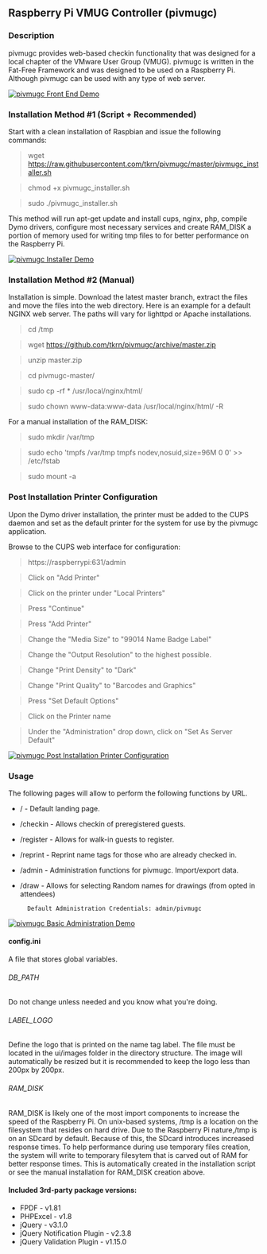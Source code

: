 ## Raspberry Pi VMUG Controller (pivmugc)

### Description
pivmugc provides web-based checkin functionality that was designed for a local
chapter of the VMware User Group (VMUG). pivmugc is written in the Fat-Free
Framework and was designed to be used on a Raspberry Pi. Although pivmugc can
be used with any type of web server.  

[![pivmugc Front End Demo](https://s10.postimg.org/9pghci2c9/pi_frontend_demo_screenshot.jpg)](https://vimeo.com/177565807)

### Installation Method #1 (Script + Recommended)
Start with a clean installation of Raspbian and issue the following commands:

> wget https://raw.githubusercontent.com/tkrn/pivmugc/master/pivmugc_installer.sh

> chmod +x pivmugc_installer.sh

> sudo ./pivmugc_installer.sh

This method will run apt-get update and install cups, nginx, php, compile Dymo
drivers, configure most necessary services and create RAM_DISK a portion of
memory used for writing tmp files to for better performance on the Raspberry Pi.

[![pivmugc Installer Demo](https://s10.postimg.org/vd5fmy2qh/pi_installer_screenshot.jpg)](https://vimeo.com/177562196)

### Installation Method #2 (Manual)
Installation is simple. Download the latest master branch, extract the files
and move the files into the web directory. Here is an example for a default
NGINX web server. The paths will vary for lighttpd or Apache installations.

> cd /tmp

> wget https://github.com/tkrn/pivmugc/archive/master.zip

> unzip master.zip

> cd pivmugc-master/

> sudo cp -rf * /usr/local/nginx/html/

> sudo chown www-data:www-data /usr/local/nginx/html/ -R

For a manual installation of the RAM_DISK:

> sudo mkdir /var/tmp

> sudo echo 'tmpfs /var/tmp tmpfs nodev,nosuid,size=96M 0 0' >> /etc/fstab

> sudo mount -a

### Post Installation Printer Configuration

Upon the Dymo driver installation, the printer must be added to the CUPS daemon
and set as the default printer for the system for use by the pivmugc
application.

Browse to the CUPS web interface for configuration:

> https://raspberrypi:631/admin

> Click on "Add Printer"

> Click on the printer under "Local Printers"

> Press "Continue"

> Press "Add Printer"

> Change the "Media Size" to "99014 Name Badge Label"

> Change the "Output Resolution" to the highest possible.

> Change "Print Density" to "Dark"

> Change "Print Quality" to "Barcodes and Graphics"

> Press "Set Default Options"

> Click on the Printer name

> Under the "Administration" drop down, click on "Set As Server Default"

[![pivmugc Post Installation Printer Configuration](https://s10.postimg.org/k22rykvvd/pi_post_install_screenshot.jpg)](https://vimeo.com/178011036)

### Usage
The following pages will allow to perform the following functions by URL.

* / - Default landing page.
* /checkin - Allows checkin of preregistered guests.
* /register - Allows for walk-in guests to register.
* /reprint - Reprint name tags for those who are already checked in.
* /admin - Administration functions for pivmugc. Import/export data.
* /draw - Allows for selecting Random names for drawings (from opted in attendees)

        Default Administration Credentials: admin/pivmugc

[![pivmugc Basic Administration Demo](https://s10.postimg.org/wpn4ou061/pi_basic_administration_scr.jpg)](https://vimeo.com/177564587)

#### config.ini
A file that stores global variables.

###### DB_PATH
Do not change unless needed and you know what you're doing.

###### LABEL_LOGO
Define the logo that is printed on the name tag label. The file must be located
in the ui/images folder in the directory structure. The image will automatically
be resized but it is recommended to keep the logo less than 200px by 200px.

###### RAM_DISK
RAM_DISK is likely one of the most import components to increase the speed of
the Raspberry Pi. On unix-based systems, /tmp is a location on the filesystem
that resides on hard drive. Due to the Raspberry Pi nature,/tmp is on an SDcard
by default. Because of this, the SDcard introduces increased response times. To
help performance during use temporary files creation, the system will write to
temporary filesytem that is carved out of RAM for better response times. This is
automatically created in the installation script or see the manual installation
for RAM_DISK creation above.

#### Included 3rd-party package versions:

* FPDF - v1.81
* PHPExcel - v1.8
* jQuery - v3.1.0
* jQuery Notification Plugin - v2.3.8
* jQuery Validation Plugin - v1.15.0
